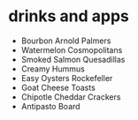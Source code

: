 # drinks and apps
- Bourbon Arnold Palmers
- Watermelon Cosmopolitans
- Smoked Salmon Quesadillas
- Creamy Hummus
- Easy Oysters Rockefeller
- Goat Cheese Toasts
- Chipotle Cheddar Crackers
- Antipasto Board
